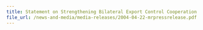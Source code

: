 ```yaml
---
title: Statement on Strengthening Bilateral Export Control Cooperation between the Ministry of Economy, Trade and Industry of Japan and Singapore Customs
file_url: /news-and-media/media-releases/2004-04-22-mrpressrelease.pdf
---
```

